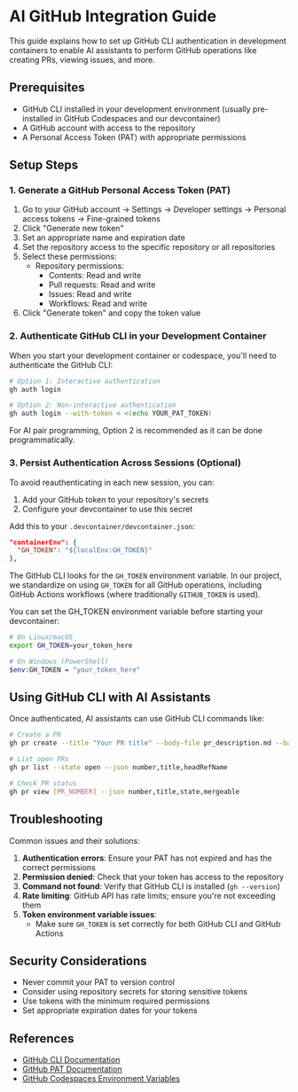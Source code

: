 # AI GitHub Integration Guide

This guide explains how to set up GitHub CLI authentication in development containers to enable AI assistants to perform GitHub operations like creating PRs, viewing issues, and more.

## Prerequisites

- GitHub CLI installed in your development environment (usually pre-installed in GitHub Codespaces and our devcontainer)
- A GitHub account with access to the repository
- A Personal Access Token (PAT) with appropriate permissions

## Setup Steps

### 1. Generate a GitHub Personal Access Token (PAT)

1. Go to your GitHub account → Settings → Developer settings → Personal access tokens → Fine-grained tokens
2. Click "Generate new token"
3. Set an appropriate name and expiration date
4. Set the repository access to the specific repository or all repositories
5. Select these permissions:
   - Repository permissions:
     - Contents: Read and write
     - Pull requests: Read and write
     - Issues: Read and write
     - Workflows: Read and write
6. Click "Generate token" and copy the token value

### 2. Authenticate GitHub CLI in your Development Container

When you start your development container or codespace, you'll need to authenticate the GitHub CLI:

```bash
# Option 1: Interactive authentication
gh auth login

# Option 2: Non-interactive authentication
gh auth login --with-token < <(echo YOUR_PAT_TOKEN)
```

For AI pair programming, Option 2 is recommended as it can be done programmatically.

### 3. Persist Authentication Across Sessions (Optional)

To avoid reauthenticating in each new session, you can:

1. Add your GitHub token to your repository's secrets
2. Configure your devcontainer to use this secret

Add this to your `.devcontainer/devcontainer.json`:

```json
"containerEnv": {
  "GH_TOKEN": "${localEnv:GH_TOKEN}"
},
```

The GitHub CLI looks for the `GH_TOKEN` environment variable. In our project, we standardize on using `GH_TOKEN` for all GitHub operations, including GitHub Actions workflows (where traditionally `GITHUB_TOKEN` is used).

You can set the GH_TOKEN environment variable before starting your devcontainer:

```bash
# On Linux/macOS
export GH_TOKEN=your_token_here

# On Windows (PowerShell)
$env:GH_TOKEN = "your_token_here"
```

## Using GitHub CLI with AI Assistants

Once authenticated, AI assistants can use GitHub CLI commands like:

```bash
# Create a PR
gh pr create --title "Your PR title" --body-file pr_description.md --base main

# List open PRs
gh pr list --state open --json number,title,headRefName

# Check PR status
gh pr view [PR_NUMBER] --json number,title,state,mergeable
```

## Troubleshooting

Common issues and their solutions:

1. **Authentication errors**: Ensure your PAT has not expired and has the correct permissions
2. **Permission denied**: Check that your token has access to the repository
3. **Command not found**: Verify that GitHub CLI is installed (`gh --version`)
4. **Rate limiting**: GitHub API has rate limits; ensure you're not exceeding them
5. **Token environment variable issues**:
   - Make sure `GH_TOKEN` is set correctly for both GitHub CLI and GitHub Actions

## Security Considerations

- Never commit your PAT to version control
- Consider using repository secrets for storing sensitive tokens
- Use tokens with the minimum required permissions
- Set appropriate expiration dates for your tokens

## References

- [GitHub CLI Documentation](https://cli.github.com/manual/)
- [GitHub PAT Documentation](https://docs.github.com/en/authentication/keeping-your-account-and-data-secure/creating-a-personal-access-token)
- [GitHub Codespaces Environment Variables](https://docs.github.com/en/codespaces/developing-in-codespaces/using-github-codespaces-with-github-cli)

